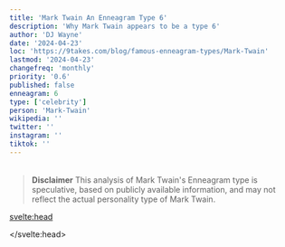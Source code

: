 ```yaml
---
title: 'Mark Twain An Enneagram Type 6'
description: 'Why Mark Twain appears to be a type 6'
author: 'DJ Wayne'
date: '2024-04-23'
loc: 'https://9takes.com/blog/famous-enneagram-types/Mark-Twain'
lastmod: '2024-04-23'
changefreq: 'monthly'
priority: '0.6'
published: false
enneagram: 6
type: ['celebrity']
person: 'Mark-Twain'
wikipedia: ''
twitter: ''
instagram: ''
tiktok: ''
---
```


<!--
    childhood and upbringing
    first big success
    style habits and quirks that relate to their personality type
    stressful moments in their life and how they handled them
    comfort- moments in their life where they are doing well and killing it
-->
<!-- // keywords:  -->

<script>
	// import  PopCard  from "$lib/components/atoms/PopCard.svelte";
</script>

<div
	style="display: flex;
    justify-content: center;
    margin: 1rem 0;
	"
>
	<!-- <PopCard
		image={`/types/6s/${'Mark-Twain'}.webp`}
		enneagramType={6}
		showIcon={false}
		displayText="Mark Twain"
		subtext=""
	/> -->
</div>

> **Disclaimer** This analysis of Mark Twain's Enneagram type is speculative, based on publicly available information, and may not reflect the actual personality type of Mark Twain.

<p class="firstLetter"></p>

<svelte:head>

<script type="application/ld+json">

</script>

</svelte:head>

<style lang="scss"></style>
